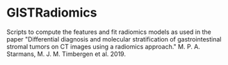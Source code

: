 # GISTRadiomics
Scripts to compute the features and fit radiomics models as used in the paper "Differential diagnosis and molecular stratification of gastrointestinal stromal tumors on CT images using a radiomics approach." M. P. A. Starmans, M. J. M. Timbergen  et al. 2019.
